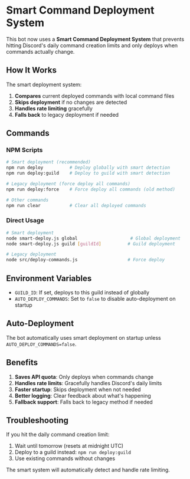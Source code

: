 # Smart Command Deployment System

This bot now uses a **Smart Command Deployment System** that prevents hitting Discord's daily command creation limits and only deploys when commands actually change.

## How It Works

The smart deployment system:
1. **Compares** current deployed commands with local command files
2. **Skips deployment** if no changes are detected
3. **Handles rate limiting** gracefully
4. **Falls back** to legacy deployment if needed

## Commands

### NPM Scripts

```bash
# Smart deployment (recommended)
npm run deploy          # Deploy globally with smart detection
npm run deploy:guild    # Deploy to guild with smart detection

# Legacy deployment (force deploy all commands)
npm run deploy:force    # Force deploy all commands (old method)

# Other commands
npm run clear           # Clear all deployed commands
```

### Direct Usage

```bash
# Smart deployment
node smart-deploy.js global                    # Global deployment
node smart-deploy.js guild [guildId]          # Guild deployment

# Legacy deployment
node src/deploy-commands.js                   # Force deploy
```

## Environment Variables

- `GUILD_ID`: If set, deploys to this guild instead of globally
- `AUTO_DEPLOY_COMMANDS`: Set to `false` to disable auto-deployment on startup

## Auto-Deployment

The bot automatically uses smart deployment on startup unless `AUTO_DEPLOY_COMMANDS=false`.

## Benefits

1. **Saves API quota**: Only deploys when commands change
2. **Handles rate limits**: Gracefully handles Discord's daily limits
3. **Faster startup**: Skips deployment when not needed
4. **Better logging**: Clear feedback about what's happening
5. **Fallback support**: Falls back to legacy method if needed

## Troubleshooting

If you hit the daily command creation limit:
1. Wait until tomorrow (resets at midnight UTC)
2. Deploy to a guild instead: `npm run deploy:guild`
3. Use existing commands without changes

The smart system will automatically detect and handle rate limiting.
